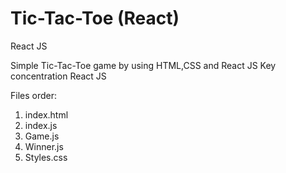 # Tic-Tac-Toe (React)
React JS

Simple Tic-Tac-Toe game by using HTML,CSS and React JS
Key concentration React JS

Files order:
1. index.html
2. index.js
3. Game.js
4. Winner.js
5. Styles.css
